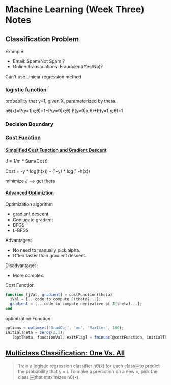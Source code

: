 # Machine Learning (Week Three) Notes

## Classification Problem

Example:
- Email: Spam/Not Spam ?
- Online Transacations: Fraudulent(Yes/No)?

Can't use Liniear regression method

### logistic function

probability that y=1, given X, parameterized by theta.

hθ(x)=P(y=1|x;θ)=1−P(y=0|x;θ)
P(y=0|x;θ)+P(y=1|x;θ)=1

### Decision Boundary

### [Cost Function](https://www.coursera.org/learn/machine-learning/supplement/bgEt4/cost-function)

#### [Simplified Cost Function and Gradient Descent](https://www.coursera.org/learn/machine-learning/supplement/0hpMl/simplified-cost-function-and-gradient-descent)

J = 1/m * Sum(Cost)

Cost = -y * log(h(x)) - (1-y) * log(1 -h(x))

minimize J --> get theta 

#### [Advanced Optimiztion](https://www.coursera.org/learn/machine-learning/supplement/cmjIc/advanced-optimization)

Optimization algorithm
- gradient descent
- Conjugate gradient
- BFGS
- L-BFGS

Advantages:
* No need to manually pick alpha.
* Often faster than gradient descent.

Disadvantages:
- More complex.

Cost Function
```Octave
function [jVal, gradient] = costFunction(theta)
  jVal = [...code to compute J(theta)...];
  gradient = [...code to compute derivative of J(theta)...];
end
```
optimization Function
```Octave
options = optimset('GradObj', 'on', 'MaxIter', 100);
initialTheta = zeros(2,1);
   [optTheta, functionVal, exitFlag] = fminunc(@costFunction, initialTheta, options);
```

## [Multiclass Classification: One Vs. All](https://www.coursera.org/learn/machine-learning/supplement/HuE6M/multiclass-classification-one-vs-all)

>Train a logistic regression classifier hθ(x) for each class￼to predict the probability that y = i.
>To make a prediction on a new x, pick the class ￼that maximizes hθ(x).









